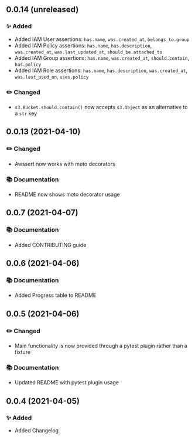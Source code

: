 0.0.14 (unreleased)
-------------------

### :sparkles: Added

- Added IAM User assertions: `has.name`, `was.created_at`, `belongs_to.group`
- Added IAM Policy assertions: `has.name`, `has.description`, `was.created_at`, `was.last_updated_at`, `should_be.attached_to`
- Added IAM Group assertions: `has.name`, `was.created_at`, `should.contain`, `has.policy`
- Added IAM Role assertions: `has.name`, `has.description`, `was.created_at`, `was.last_used_on`, `uses.policy`

### :pencil2: Changed

- `s3.Bucket.should.contain()` now accepts `s3.Object` as an alternative to a `str` key


0.0.13 (2021-04-10)
-------------------

### :pencil2: Changed

- Awssert now works with moto decorators

### :books: Documentation

- README now shows moto decorator usage


0.0.7 (2021-04-07)
------------------

### :books: Documentation

- Added CONTRIBUTING guide


0.0.6 (2021-04-06)
------------------


### :books: Documentation

- Added Progress table to README


0.0.5 (2021-04-06)
------------------

### :pencil2: Changed

- Main functionality is now provided through a pytest plugin rather than a fixture

### :books: Documentation

- Updated README with pytest plugin usage

0.0.4 (2021-04-05)
------------------

### :sparkles: Added

- Added Changelog
